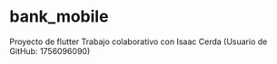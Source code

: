 # bank_mobile

Proyecto de flutter
Trabajo colaborativo con Isaac Cerda (Usuario de GitHub: 1756096090)
